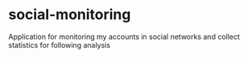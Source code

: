 # social-monitoring
Application for monitoring my accounts in social networks and collect statistics for following analysis
